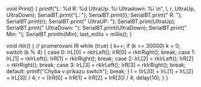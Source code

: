 void Print() {
    printf("L: %d   R: %d  UltraUp: %i  Ultradown: %i \n", l, r, UltraUp, UltraDown);
    SerialBT.print("L: ");
    SerialBT.print(l);
    SerialBT.print("  R: ");
    SerialBT.print(r);
    SerialBT.print("  UltraUP: ");
    SerialBT.print(UltraUp);
    SerialBT.print("  UltraDown: ");
    SerialBT.print(UltraDown);
    SerialBT.print("  Min: ");
    SerialBT.println(Min);
    last_millis = millis();
}

void rkIr() { // prumerovani IR
    while (true) {
        k++;
        if (k == 30000)
            k = 0;
        switch (k % 4) {
        case 0:
            IrL[0] = rkIrLeft();
            IrR[0] = rkIrRight();
            break;
        case 1:
            IrL[1] = rkIrLeft();
            IrR[1] = rkIrRight();
            break;
        case 2:
            IrL[2] = rkIrLeft();
            IrR[2] = rkIrRight();
            break;
        case 3:
            IrL[3] = rkIrLeft();
            IrR[3] = rkIrRight();
            break;
        default:
            printf("Chyba v prikazu switch");
            break;
        }
        l = (IrL[0] + IrL[1] + IrL[2] + IrL[3]) / 4;
        r = (IrR[0] + IrR[1] + IrR[2] + IrR[3]) / 4;
        delay(10);
    }
}